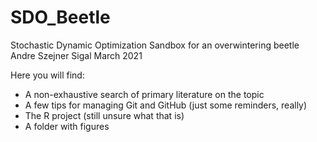 # SDO_Beetle

 Stochastic Dynamic Optimization Sandbox for an overwintering beetle
 Andre Szejner Sigal
 March 2021


 Here you will find:
 
  * A non-exhaustive search of primary literature on the topic
  * A few tips for managing Git and GitHub (just some reminders, really)
  * The R project (still unsure what that is)
  * A folder with figures
